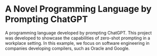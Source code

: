 # A Novel Programming Language by Prompting ChatGPT
A programming language developed by prompting ChatGPT. This project was developed to showcase the capabilities of zero-shot prompting in a workplace setting. In this example, we focus on software engineering in companies developing compilers, such as Oracle and Google.
